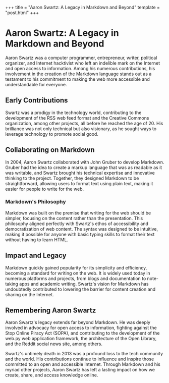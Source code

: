 +++
title = "Aaron Swartz: A Legacy in Markdown and Beyond"
template = "post.html"
+++

# Aaron Swartz: A Legacy in Markdown and Beyond

Aaron Swartz was a computer programmer, entrepreneur, writer, political organizer, and Internet hacktivist who left an indelible mark on the Internet and open access to information. Among his numerous contributions, his involvement in the creation of the Markdown language stands out as a testament to his commitment to making the web more accessible and understandable for everyone.

## Early Contributions

Swartz was a prodigy in the technology world, contributing to the development of the RSS web feed format and the Creative Commons organization, among other projects, all before he reached the age of 20. His brilliance was not only technical but also visionary, as he sought ways to leverage technology to promote social good.

## Collaborating on Markdown

In 2004, Aaron Swartz collaborated with John Gruber to develop Markdown. Gruber had the idea to create a markup language that was as readable as it was writable, and Swartz brought his technical expertise and innovative thinking to the project. Together, they designed Markdown to be straightforward, allowing users to format text using plain text, making it easier for people to write for the web.

### Markdown's Philosophy

Markdown was built on the premise that writing for the web should be simpler, focusing on the content rather than the presentation. This philosophy aligned perfectly with Swartz's ethos of accessibility and democratization of web content. The syntax was designed to be intuitive, making it possible for anyone with basic typing skills to format their text without having to learn HTML.

## Impact and Legacy

Markdown quickly gained popularity for its simplicity and efficiency, becoming a standard for writing on the web. It is widely used today in numerous platforms and projects, from blogs and documentation to note-taking apps and academic writing. Swartz's vision for Markdown has undoubtedly contributed to lowering the barrier for content creation and sharing on the Internet.

## Remembering Aaron Swartz

Aaron Swartz's legacy extends far beyond Markdown. He was deeply involved in advocacy for open access to information, fighting against the Stop Online Piracy Act (SOPA), and contributing to the development of the web.py web application framework, the architecture of the Open Library, and the Reddit social news site, among others.

Swartz's untimely death in 2013 was a profound loss to the tech community and the world. His contributions continue to influence and inspire those committed to an open and accessible Internet. Through Markdown and his myriad other projects, Aaron Swartz has left a lasting impact on how we create, share, and access knowledge online.

